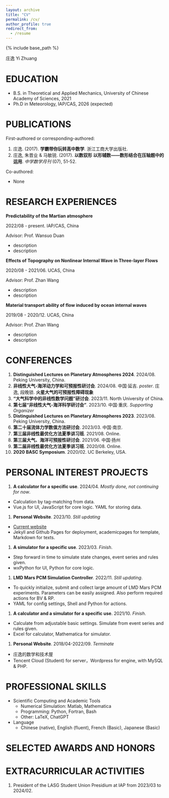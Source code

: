 ```yaml
---
layout: archive
title: "CV"
permalink: /cv/
author_profile: true
redirect_from:
  - /resume
---
```


{% include base_path %}

庄逸 Yi Zhuang

EDUCATION
======
* B.S. in Theoretical and Applied Mechanics, University of Chinese Academy of Sciences, 2021
* Ph.D in Meteorology, IAP/CAS, 2026 (expected)

PUBLICATIONS
======
First-authored or corresponding-authored:
1. 庄逸. (2017). **学霸带你玩转高中数学**. 浙江工商大学出版社.
1. 庄逸, 朱晋业 &  马敏锐. (2017). **以数驭形 以形辅数——数形结合在压轴题中的运用**. *中学数学月刊* (07), 51-52.

Co-authored:
* None

RESEARCH EXPERIENCES
======
**Predictability of the Martian atmosphere**

2022/08 - present. IAP/CAS, China

Advisor: Prof. Wansuo Duan

* description
* description

**Effects of Topography on Nonlinear Internal Wave in Three-layer Flows**

2020/08 - 2021/06. UCAS, China

Advisor: Prof. Zhan Wang

* description
* description

**Material transport ability of flow induced by ocean internal waves**

2019/08 - 2020/12. UCAS, China

Advisor: Prof. Zhan Wang

* description
* description

CONFERENCES
======

1. **Distinguished Lectures on Planetary Atmospheres 2024**. 2024/08. Peking University, China.
1. **非线性大气-海洋动力学和可预报性研讨会**. 2024/08. 中国·延吉. *poster*. 庄逸, 段晚锁. **火星大气的可预报性障碍现象**
1. **“大气科学中的非线性数学问题”研讨会**. 2023/11. North University of China.
1. **第七届“非线性大气-海洋科学研讨会”**. 2023/10. 中国·重庆. *Supporting Organizer*
1. **Distinguished Lectures on Planetary Atmospheres 2023**. 2023/08. Peking University, China.
1. **第二十届流体力学数值方法研讨会**. 2023/03. 中国·南京.
1. **第三届非线性最优化方法夏季讲习班**. 2021/08. Online.
1. **第三届大气、海洋可预报性研讨会**. 2021/06. 中国·扬州
1. **第二届非线性最优化方法夏季讲习班**. 2020/08. Online.
1. **2020 BASC Symposium**. 2020/02. UC Berkeley, USA.

PERSONAL INTEREST PROJECTS
======
1. **A calculator for a specific use**. 2024/04. *Mostly done, not continuing for now*.
  * Calculation by tag-matching from data. 
  * Vue.js for UI, JavaScript for core logic. YAML for storing data. 
1. **Personal Website**. 2023/10. *Still updating*
  * [Current website](https://vortexer99.github.io)
  * Jekyll and Github Pages for deployment, academicpages for template, Markdown for texts.
1. **A simulator for a specific use**. 2023/03. *Finish*.
  * Step forward in time to simulate state changes, event series and rules given.
  * wxPython for UI, Python for core logic. 
1. **LMD Mars PCM Simulation Controller**. 2022/11. *Still updating*.
  * To quickly initialize, submit and collect large amount of LMD Mars PCM experiments.
  Parameters can be easily assigned. Also perform required actions for BV & RP.
  * YAML for config settings, Shell and Python for actions.
1. **A calculator and a simulator for a specific use**. 2021/10. *Finish*.
  * Calculate from adjustable basic settings. Simulate from event series and rules given.
  * Excel for calculator, Mathematica for simulator.
1. **Personal Website**. 2018/04-2022/09. *Terminate*
  * 庄逸的数学和技术屋
  * Tencent Cloud (Student) for server，Wordpress for engine, with MySQL & PHP.


PROFESSIONAL SKILLS
======
* Scientific Computing and Academic Tools
  * Numerical Simulation: Matlab, Mathematica
  * Programming: Python, Fortran, Bash
  * Other: LaTeX, ChatGPT
* Language
  * Chinese (native), English (fluent), French (Basic), Japanese (Basic)


SELECTED AWARDS AND HONORS
======

EXTRACURRICULAR ACTIVITIES
======
1. President of the LASG Student Union Presidium at IAP from 2023/03 to 2024/02.